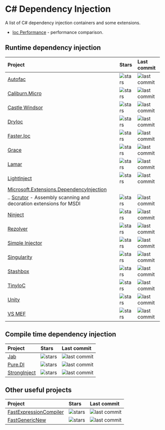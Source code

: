 # C# Dependency Injection

A list of C# dependency injection containers and some extensions.

- [Ioc Performance](https://github.com/danielpalme/IocPerformance) - performance comparison.

## Runtime dependency injection

| Project | Stars | Last commit |
|:--------|:------|:------------|
| [Autofac](https://github.com/autofac/Autofac) | ![stars](https://img.shields.io/github/stars/autofac/Autofac?logo=github&label=%20&cacheSeconds=604800) | ![last commit](https://img.shields.io/github/last-commit/autofac/Autofac?logo=github&label=%20&cacheSeconds=86400) |
| [Caliburn.Micro](https://github.com/Caliburn-Micro/Caliburn.Micro) | ![stars](https://img.shields.io/github/stars/Caliburn-Micro/Caliburn.Micro?logo=github&label=%20&cacheSeconds=604800) | ![last commit](https://img.shields.io/github/last-commit/Caliburn-Micro/Caliburn.Micro?logo=github&label=%20&cacheSeconds=86400) |
| [Castle Windsor](https://github.com/castleproject/Windsor) | ![stars](https://img.shields.io/github/stars/castleproject/Windsor?logo=github&label=%20&cacheSeconds=604800) | ![last commit](https://img.shields.io/github/last-commit/castleproject/Windsor?logo=github&label=%20&cacheSeconds=86400) |
| [DryIoc](https://github.com/dadhi/DryIoc) | ![stars](https://img.shields.io/github/stars/dadhi/DryIoc?logo=github&label=%20&cacheSeconds=604800) | ![last commit](https://img.shields.io/github/last-commit/dadhi/DryIoc?logo=github&label=%20&cacheSeconds=86400) |
| [Faster.Ioc](https://github.com/Wsm2110/Faster.Ioc) | ![stars](https://img.shields.io/github/stars/Wsm2110/Faster.Ioc?logo=github&label=%20&cacheSeconds=604800) | ![last commit](https://img.shields.io/github/last-commit/Wsm2110/Faster.Ioc?logo=github&label=%20&cacheSeconds=86400) |
| [Grace](https://github.com/ipjohnson/Grace) | ![stars](https://img.shields.io/github/stars/ipjohnson/Grace?logo=github&label=%20&cacheSeconds=604800) | ![last commit](https://img.shields.io/github/last-commit/ipjohnson/Grace?logo=github&label=%20&cacheSeconds=86400) |
| [Lamar](https://github.com/JasperFx/lamar) | ![stars](https://img.shields.io/github/stars/JasperFx/lamar?logo=github&label=%20&cacheSeconds=604800) | ![last commit](https://img.shields.io/github/last-commit/JasperFx/lamar?logo=github&label=%20&cacheSeconds=86400) |
| [LightInject](https://github.com/seesharper/LightInject) | ![stars](https://img.shields.io/github/stars/seesharper/LightInject?logo=github&label=%20&cacheSeconds=604800) | ![last commit](https://img.shields.io/github/last-commit/seesharper/LightInject?logo=github&label=%20&cacheSeconds=86400) |
| [Microsoft.Extensions.DependencyInjection](https://github.com/dotnet/runtime/tree/main/src/libraries/Microsoft.Extensions.DependencyInjection) | |
| .. [Scrutor](https://github.com/khellang/Scrutor) - Assembly scanning and decoration extensions for MSDI | ![stars](https://img.shields.io/github/stars/khellang/Scrutor?logo=github&label=%20&cacheSeconds=604800) | ![last commit](https://img.shields.io/github/last-commit/khellang/Scrutor?logo=github&label=%20&cacheSeconds=86400) |
| [Ninject](https://github.com/ninject/Ninject) | ![stars](https://img.shields.io/github/stars/ninject/Ninject?logo=github&label=%20&cacheSeconds=604800) | ![last commit](https://img.shields.io/github/last-commit/ninject/Ninject?logo=github&label=%20&cacheSeconds=86400) |
| [Rezolver](https://github.com/ZolutionSoftware/Rezolver) | ![stars](https://img.shields.io/github/stars/ZolutionSoftware/Rezolver?logo=github&label=%20&cacheSeconds=604800) | ![last commit](https://img.shields.io/github/last-commit/ZolutionSoftware/Rezolver?logo=github&label=%20&cacheSeconds=86400) |
| [Simple Injector](https://github.com/simpleinjector/SimpleInjector) | ![stars](https://img.shields.io/github/stars/simpleinjector/SimpleInjector?logo=github&label=%20&cacheSeconds=604800) | ![last commit](https://img.shields.io/github/last-commit/simpleinjector/SimpleInjector?logo=github&label=%20&cacheSeconds=86400) |
| [Singularity](https://github.com/Barsonax/Singularity) | ![stars](https://img.shields.io/github/stars/Barsonax/Singularity?logo=github&label=%20&cacheSeconds=604800) | ![last commit](https://img.shields.io/github/last-commit/Barsonax/Singularity?logo=github&label=%20&cacheSeconds=86400) |
| [Stashbox](https://github.com/z4kn4fein/stashbox) | ![stars](https://img.shields.io/github/stars/z4kn4fein/stashbox?logo=github&label=%20&cacheSeconds=604800) | ![last commit](https://img.shields.io/github/last-commit/z4kn4fein/stashbox?logo=github&label=%20&cacheSeconds=86400) |
| [TinyIoC](https://github.com/grumpydev/TinyIoC) | ![stars](https://img.shields.io/github/stars/grumpydev/TinyIoC?logo=github&label=%20&cacheSeconds=604800) | ![last commit](https://img.shields.io/github/last-commit/grumpydev/TinyIoC?logo=github&label=%20&cacheSeconds=86400) |
| [Unity](https://github.com/unitycontainer/unity) | ![stars](https://img.shields.io/github/stars/unitycontainer/unity?logo=github&label=%20&cacheSeconds=604800) | ![last commit](https://img.shields.io/github/last-commit/unitycontainer/unity?logo=github&label=%20&cacheSeconds=86400) |
| [VS MEF](https://github.com/microsoft/vs-mef) | ![stars](https://img.shields.io/github/stars/microsoft/vs-mef?logo=github&label=%20&cacheSeconds=604800) | ![last commit](https://img.shields.io/github/last-commit/microsoft/vs-mef?logo=github&label=%20&cacheSeconds=86400) |

## Compile time dependency injection

| Project | Stars | Last commit |
|:--------|:------|:------------|
| [Jab](https://github.com/pakrym/jab) | ![stars](https://img.shields.io/github/stars/pakrym/jab?logo=github&label=%20&cacheSeconds=604800) | ![last commit](https://img.shields.io/github/last-commit/pakrym/jab?logo=github&label=%20&cacheSeconds=86400) |
| [Pure.DI](https://github.com/DevTeam/Pure.DI) | ![stars](https://img.shields.io/github/stars/DevTeam/Pure.DI?logo=github&label=%20&cacheSeconds=604800) | ![last commit](https://img.shields.io/github/last-commit/DevTeam/Pure.DI?logo=github&label=%20&cacheSeconds=86400) |
| [StrongInject](https://github.com/YairHalberstadt/stronginject) | ![stars](https://img.shields.io/github/stars/YairHalberstadt/stronginject?logo=github&label=%20&cacheSeconds=604800) | ![last commit](https://img.shields.io/github/last-commit/YairHalberstadt/stronginject?logo=github&label=%20&cacheSeconds=86400) |

## Other useful projects

| Project | Stars | Last commit |
|:--------|:------|:------------|
| [FastExpressionCompiler](https://github.com/dadhi/FastExpressionCompiler) | ![stars](https://img.shields.io/github/stars/dadhi/FastExpressionCompiler?logo=github&label=%20&cacheSeconds=604800) | ![last commit](https://img.shields.io/github/last-commit/dadhi/FastExpressionCompiler?logo=github&label=%20&cacheSeconds=86400) |
| [FastGenericNew](https://github.com/Nyrest/FastGenericNew) | ![stars](https://img.shields.io/github/stars/Nyrest/FastGenericNew?logo=github&label=%20&cacheSeconds=604800) | ![last commit](https://img.shields.io/github/last-commit/Nyrest/FastGenericNew?logo=github&label=%20&cacheSeconds=86400) |
